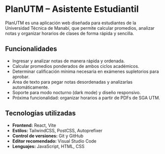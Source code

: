 # PlanUTM – Asistente Estudiantil

PlanUTM es una aplicación web diseñada para estudiantes de la Universidad Técnica de Manabí, que permite calcular promedios, analizar notas y organizar horarios de clases de forma rápida y sencilla.

## Funcionalidades

- Ingresar y analizar notas de manera rápida y ordenada.
- Calcular promedios ponderados de ambos ciclos académicos.
- Determinar calificación mínima necesaria en exámenes supletorios para aprobar.
- Área de texto para pegar notas desordenadas y analizarlas automáticamente.
- Soporte para modo nocturno (dark mode) y diseño responsivo.
- Próxima funcionalidad: organizar horarios a partir de PDFs de SGA UTM.

## Tecnologías utilizadas

- **Frontend:** React, Vite
- **Estilos:** TailwindCSS, PostCSS, Autoprefixer
- **Control de versiones:** Git y GitHub
- **Editor recomendado:** Visual Studio Code
- **Lenguajes:** JavaScript, HTML, CSS

